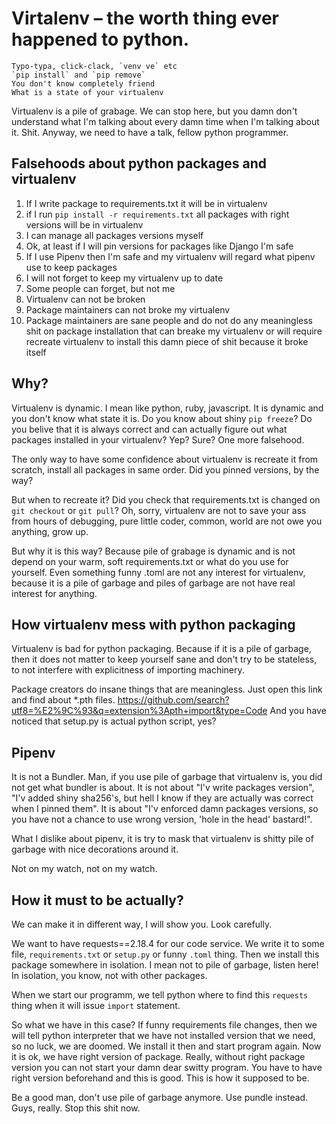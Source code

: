 Virtalenv – the worth thing ever happened to python.
====================================================

    Typo-typa, click-clack, `venv ve` etc
    `pip install` and `pip remove`
    You don't know completely friend
    What is a state of your virtualenv


Virtualenv is a pile of grabage. We can stop here, but you damn don't understand
what I'm talking about every damn time when I'm talking about it. Shit.
Anyway, we need to have a talk, fellow python programmer.


Falsehoods about python packages and virtualenv
-----------------------------------------------

1. If I write package to requirements.txt it will be in virtualenv
2. if I run `pip install -r requirements.txt` all packages with
right versions will be in virtualenv
3. I can manage all packages versions myself
4. Ok, at least if I will pin versions for packages like Django
I'm safe
3. If I use Pipenv then I'm safe and my virtualenv will regard
what pipenv use to keep packages
4. I will not forget to keep my virtualenv up to date
5. Some people can forget, but not me
6. Virtualenv can not be broken
7. Package maintainers can not broke my virtualenv
8. Package maintainers are sane people and do not do any meaningless shit
on package installation that can breake my virtualenv or
will require recreate virtualenv to install this damn piece of shit
because it broke itself


Why?
----

Virtualenv is dynamic. I mean like python, ruby, javascript. It is
dynamic and you don't know what state it is. Do you know about
shiny `pip freeze`? Do you belive that it is always correct and can actually
figure out what packages installed in your virtualenv? Yep? Sure?
One more falsehood.

The only way to have some confidence about virtualenv is recreate it from scratch,
install all packages in same order. Did you pinned versions, by the way?

But when to recreate it? Did you check that requirements.txt is changed on
`git checkout` or `git pull`? Oh, sorry, virtualenv are not to save your ass from
hours of debugging, pure little coder, common, world are not owe you anything, grow up.

But why it is this way? Because pile of grabage is dynamic and is not depend on your
warm, soft requirements.txt or what do you use for yourself. Even something
funny .toml are not any interest for virtualenv, because it is a pile of garbage and
piles of garbage are not have real interest for anything.


How virtualenv mess with python packaging
-----------------------------------------

Virtualenv is bad for python packaging. Because if it is a pile of
garbage, then it does not matter to keep yourself sane and don't try
to be stateless, to not interfere with explicitness of importing
machinery.

Package creators do insane things that are meaningless. Just open this link
and find about \*.pth files.
https://github.com/search?utf8=%E2%9C%93&q=extension%3Apth+import&type=Code
And you have noticed that setup.py is actual python script, yes?


Pipenv
------

It is not a Bundler. Man, if you use pile of garbage that virtualenv is,
you did not get what bundler is about. It is not about "I'v write packages
version", "I'v added shiny sha256's, but hell I know if they are actually
was correct when I pinned them".
It is about "I'v enforced damn packages versions, so you have not
a chance to use wrong version, 'hole in the head' bastard!".

What I dislike about pipenv, it is try to mask that virtualenv is shitty
pile of garbage with nice decorations around it.

Not on my watch, not on my watch.


How it must to be actually?
---------------------------

We can make it in different way, I will show you. Look carefully.

We want to have requests==2.18.4 for our code service. We write it to some
file, `requirements.txt` or `setup.py` or funny `.toml` thing.
Then we install this package somewhere in isolation. I mean not to pile of
garbage, listen here! In isolation, you know, not with other packages.

When we start our programm, we tell python where to find this `requests` thing when
it will issue `import` statement.

So what we have in this case? If funny requirements file changes, then we will
tell python interpreter that we have not installed version that we need, so
no luck, we are doomed. We install it then and start program again. Now it is ok,
we have right version of package. Really, without right package version you can not
start your damn dear switty program. You have to have right version beforehand
and this is good. This is how it supposed to be.

Be a good man, don't use pile of garbage anymore.
Use pundle instead. Guys, really. Stop this shit now.
